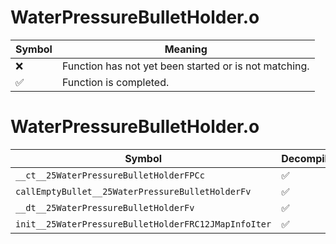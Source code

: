# WaterPressureBulletHolder.o
| Symbol | Meaning 
| ------------- | ------------- 
| :x: | Function has not yet been started or is not matching. 
| :white_check_mark: | Function is completed. 


# WaterPressureBulletHolder.o
| Symbol | Decompiled? |
| ------------- | ------------- |
| `__ct__25WaterPressureBulletHolderFPCc` | :white_check_mark: |
| `callEmptyBullet__25WaterPressureBulletHolderFv` | :white_check_mark: |
| `__dt__25WaterPressureBulletHolderFv` | :white_check_mark: |
| `init__25WaterPressureBulletHolderFRC12JMapInfoIter` | :white_check_mark: |
